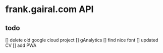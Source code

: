 # frank.gairal.com API

## todo

[] delete old google cloud project
[] gAnalytics
[] find nice font
[] updated CV
[] add PWA
